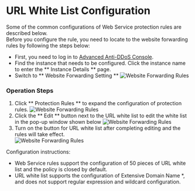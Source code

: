 # URL White List Configuration
Some of the common configurations of Web Service protection rules are described below. </BR>
Before you configure the rule, you need to locate to the website forwarding rules by following the steps below:
- First, you need to log in to [Advanced Anti-DDoS Console](https://ip-anti-console.jdcloud.com/instancelist).
- Find the instance that needs to be configured. Click the instance name to enter the ** Instance Details ** page.
- Switch to ** Website Forwarding Setting **
   ![Website Forwarding Rules](https://github.com/jdcloudcom/cn/blob/edit/image/Advanced%20Anti-DDoS/web-rule%2002.png)



### Operation Steps
1. Click ** Protection Rules ** to expand the configuration of protection rules.
 ![Website Forwarding Rules](https://github.com/jdcloudcom/cn/blob/edit/image/Advanced%20Anti-DDoS/web-rule%2004.png)
2. Click the ** Edit ** button next to the URL white list to edit the white list in the pop-up window shown below
 ![Website Forwarding Rules](https://github.com/jdcloudcom/cn/blob/edit/image/Advanced%20Anti-DDoS/web-rule%2005.png)
3. Turn on the button for URL white list after completing editing and the rules will take effect. </BR>
 ![Website Forwarding Rules](https://github.com/jdcloudcom/cn/blob/edit/image/Advanced%20Anti-DDoS/web-rule%2006.png)
 
 Configuration instructions:
-  Web Service rules support the configuration of 50 pieces of URL white list and the policy is closed by default.
- URL white list supports the configuration of Extensive Domain Name *, and does not support regular expression and wildcard configuration.




